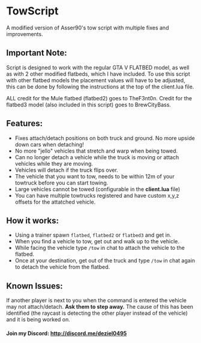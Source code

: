 # TowScript
A modified version of Asser90's tow script with multiple fixes and improvements.

## Important Note:
Script is designed to work with the regular GTA V FLATBED model, as well as with 2 other modified flatbeds, which I have included. To use this script with other flatbed models the placement values will have to be adjusted, this can be done by following the instructions at the top of the client.lua file.

ALL credit for the Mule flatbed (flatbed2) goes to TheF3nt0n.
Credit for the flatbed3 model (also included in this script) goes to BrewCityBass.

## Features:
- Fixes attach/detach positions on both truck and ground. No more upside down cars when detaching!
- No more "jello" vehicles that stretch and warp when being towed.
- Can no longer detach a vehicle while the truck is moving or attach vehicles while they are moving.
- Vehicles will detach if the truck flips over.
- The vehicle that you want to tow, needs to be within 12m of your towtruck before you can start towing.
- Large vehicles cannot be towed (configurable in the **client.lua** file)
- You can have multiple towtrucks registered and have custom x,y,z offsets for the attatched vehicle.

## How it works:
- Using a trainer spawn `flatbed`, `flatbed2` or `flatbed3` and get in.
- When you find a vehicle to tow, get out and walk up to the vehicle.
- While facing the vehicle type `/tow` in chat to attach the vehicle to the flatbed.
- Once at your destination, get out of the truck and type `/tow` in chat again to detach the vehicle from the flatbed.

## Known Issues:
If another player is next to you when the command is entered the vehicle may not attach/detach. **Ask them to step away.** 
The cause of this has been identified (the raycast is detecting the other player instead of the vehicle) and it is being worked on.

#### Join my Discord: http://discord.me/deziel0495
